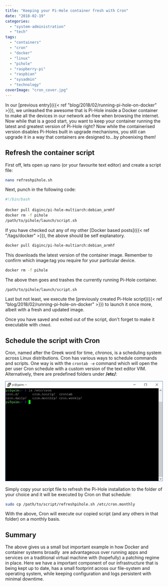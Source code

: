 ```yaml
---
title: "Keeping your Pi-Hole container fresh with Cron"
date: "2018-02-19"
categories: 
  - "system-administration"
  - "tech"
tags: 
  - "containers"
  - "cron"
  - "docker"
  - "linux"
  - "pihole"
  - "raspberry-pi"
  - "raspbian"
  - "sysadmin"
  - "technology"
coverImage: "cron_cover.jpg"
---
```


In our [previous entry]({{< ref "blog/2018/02/running-pi-hole-on-docker" >}}), we unleashed the awesome that is Pi-Hole inside a Docker container to make all the devices in our network ad-free when browsing the internet. Now while that is a good start, you want to keep your container running the latest and greatest version of Pi-Hole right? Now while the containerised version disables Pi-Holes built in upgrade mechanisms, you still can upgrade it in a way that containers are designed to...by phoenixing them!

## Refresh the container script

First off, lets open up nano (or your favourite text editor) and create a script file:

```bash
nano refreshpihole.sh
```

Next, punch in the following code:

```bash
#!/bin/bash
 
docker pull diginc/pi-hole-multiarch:debian_armhf
docker rm -f pihole
/path/to/pihole/launch/script.sh
```

If you have checked out any of my other [Docker based posts]({{< ref "/tags/docker" >}}), the above should be self explanatory.

```bash
docker pull diginc/pi-hole-multiarch:debian_armhf
```

This downloads the latest version of the container image. Remember to confirm which image:tag you require for your particular device.

```bash
docker rm -f pihole
```

The above then goes and trashes the currently running Pi-Hole container.

```bash
/path/to/pihole/launch/script.sh
```

Last but not least, we execute the [previously created Pi-Hole script]({{< ref "blog/2018/02/running-pi-hole-on-docker" >}}) to launch it once more, albeit with a fresh and updated image.

Once you have saved and exited out of the script, don't forget to make it executable with ```chmod```.

## Schedule the script with Cron

Cron, named after the Greek word for time, _chronos_, is a scheduling system across Linux distributions. Cron has various ways to schedule commands and scripts. One way is with the ```crontab -e``` command which will open the per user Cron schedule with a custom version of the text editor VIM. Alternatively, there are predefined folders under **/etc/**:

![](images/cron1.jpg)

Simply copy your script file to refresh the Pi-Hole installation to the folder of your choice and it will be executed by Cron on that schedule:

```bash
sudo cp /path/to/script/refreshpihole.sh /etc/cron.monthly
```

With the above, Cron will execute our copied script (and any others in that folder) on a monthly basis.

## Summary

The above gives us a small but important example in how Docker and container systems broadly  are advantageous over running apps and services on a traditional virtual machine with (hopefully) a patching regime in place. Here we have a important component of our infrastructure that is being kept up to date, has a small footprint across our file-system and operating system, while keeping configuration and logs persistent with minimal downtime.
